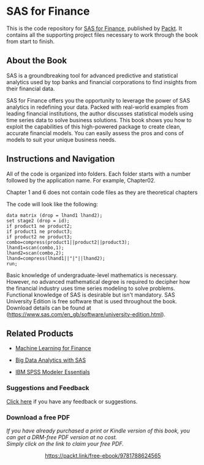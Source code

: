 


# SAS for Finance
This is the code repository for [SAS for Finance](https://www.packtpub.com/big-data-and-business-intelligence/sas-finance?utm_source=github&utm_medium=repository&utm_campaign=9781788624565), published by [Packt](https://www.packtpub.com/?utm_source=github). It contains all the supporting project files necessary to work through the book from start to finish.
## About the Book
SAS is a groundbreaking tool for advanced predictive and statistical analytics used by top banks and financial corporations to find insights from their financial data.

SAS for Finance offers you the opportunity to leverage the power of SAS analytics in redefining your data. Packed with real-world examples from leading financial institutions, the author discusses statistical models using time series data to solve business solutions. This book shows you how to exploit the capabilities of this high-powered package to create clean, accurate financial models. You can easily assess the pros and cons of models to suit your unique business needs.
## Instructions and Navigation
All of the code is organized into folders. Each folder starts with a number followed by the application name. For example, Chapter02.

Chapter 1 and 6 does not contain code files as they are theoretical chapters

The code will look like the following:
```
data matrix (drop = lhand1 lhand2);
set stage2 (drop = id);
if product1 ne product2;
if product1 ne product3;
if product2 ne product3;
combo=compress(product1||product2||product3);
lhand1=scan(combo,1);
lhand2=scan(combo,2);
lhand=compress(lhand1||"|"||lhand2);
run;
```

Basic knowledge of undergraduate-level mathematics is necessary. However, no advanced mathematical degree is required to decipher how the financial industry uses time series modeling to solve problems. Functional knowledge of SAS is desirable but isn't mandatory.
SAS University Edition is free software that is used throughout the book. Download details can be found at (https://www.sas.com/en_gb/software/university-edition.html).

## Related Products
* [Machine Learning for Finance](https://www.packtpub.com/big-data-and-business-intelligence/machine-learning-finance?utm_source=github&utm_medium=repository&utm_campaign=9781789136364)

* [Big Data Analytics with SAS](https://www.packtpub.com/big-data-and-business-intelligence/big-data-analytics-sas?utm_source=github&utm_medium=repository&utm_campaign=9781788290906)

* [IBM SPSS Modeler Essentials](https://www.packtpub.com/big-data-and-business-intelligence/ibm-spss-modeler-essentials?utm_source=github&utm_medium=repository&utm_campaign=9781788291118)

### Suggestions and Feedback
[Click here](https://docs.google.com/forms/d/e/1FAIpQLSe5qwunkGf6PUvzPirPDtuy1Du5Rlzew23UBp2S-P3wB-GcwQ/viewform) if you have any feedback or suggestions.
### Download a free PDF

 <i>If you have already purchased a print or Kindle version of this book, you can get a DRM-free PDF version at no cost.<br>Simply click on the link to claim your free PDF.</i>
<p align="center"> <a href="https://packt.link/free-ebook/9781788624565">https://packt.link/free-ebook/9781788624565 </a> </p>
